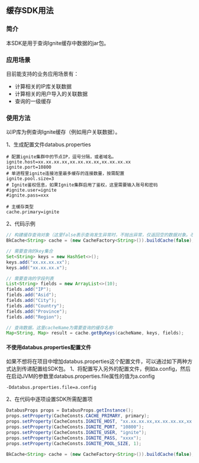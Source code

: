 <!---
 Tencent is pleased to support the open source community by making BK-BASE 蓝鲸基础平台 available.

 Copyright (C) 2021 THL A29 Limited, a Tencent company.  All rights reserved.

 BK-BASE 蓝鲸基础平台 is licensed under the MIT License.

 License for BK-BASE 蓝鲸基础平台:
 --------------------------------------------------------------------
 Permission is hereby granted, free of charge, to any person obtaining a copy of this software and associated
 documentation files (the "Software"), to deal in the Software without restriction, including without limitation
 the rights to use, copy, modify, merge, publish, distribute, sublicense, and/or sell copies of the Software,
 and to permit persons to whom the Software is furnished to do so, subject to the following conditions:

 The above copyright notice and this permission notice shall be included in all copies or substantial
 portions of the Software.

 THE SOFTWARE IS PROVIDED "AS IS", WITHOUT WARRANTY OF ANY KIND, EXPRESS OR IMPLIED, INCLUDING BUT NOT
 LIMITED TO THE WARRANTIES OF MERCHANTABILITY, FITNESS FOR A PARTICULAR PURPOSE AND NONINFRINGEMENT. IN
 NO EVENT SHALL THE AUTHORS OR COPYRIGHT HOLDERS BE LIABLE FOR ANY CLAIM, DAMAGES OR OTHER LIABILITY,
 WHETHER IN AN ACTION OF CONTRACT, TORT OR OTHERWISE, ARISING FROM, OUT OF OR IN CONNECTION WITH THE
 SOFTWARE OR THE USE OR OTHER DEALINGS IN THE SOFTWARE.
-->

## 缓存SDK用法

### 简介
本SDK是用于查询Ignite缓存中数据的jar包。

### 应用场景

目前能支持的业务应用场景有：
- 计算相关的IP库关联数据
- 计算相关的用户导入的关联数据
- 查询的一级缓存

### 使用方法
以IP库为例查询Ignite缓存（例如用户关联数据）。

1、生成配置文件databus.properties
```
# 配置ignite集群中的节点IP，逗号分隔，或者域名。
ignite.host=xx.xx.xx.xx,xx.xx.xx.xx,xx.xx.xx.xx
ignite.port=10800
# 单进程里ignite连接池里最多缓存的连接数量，按需配置
ignite.pool.size=3
# Ignite鉴权信息，如果Ignite集群启用了鉴权，这里需要输入账号和密码
#ignite.user=ignite
#ignite.pass=xxx

# 主缓存类型
cache.primary=ignite
```

2、代码示例
```java
// 构建缓存查询对象（这里false表示查询发生异常时，不抛出异常，仅返回空的数据对象。改为true表示异常会向上抛出，业务代码需要捕获异常。）
BkCache<String> cache = (new CacheFactory<String>()).buildCache(false);

// 需要查询的key集合
Set<String> keys = new HashSet<>();
keys.add("xx.xx.xx.xx");
keys.add("xx.xx.xx.x");

// 需要查询的字段列表
List<String> fields = new ArrayList<>(10);
fields.add("IP");
fields.add("Asid");
fields.add("City");
fields.add("Country");
fields.add("Province");
fields.add("Region");

// 查询数据，这里cacheName为需要查询的缓存名称
Map<String, Map> result = cache.getByKeys(cacheName, keys, fields);
```


#### 不使用databus.properties配置文件
如果不想将在项目中增加databus.properties这个配置文件，可以通过如下两种方式达到传递配置给SDK包。
1、将配置写入另外的配置文件，例如a.config，然后在启动JVM的参数里databus.properties.file属性的值为a.config
```
-Ddatabus.properties.file=a.config
```

2、在代码中逐项设置SDK所需配置项
```java
DatabusProps props = DatabusProps.getInstance();
props.setProperty(CacheConsts.CACHE_PRIMARY, primary);
props.setProperty(CacheConsts.IGNITE_HOST, "xx.xx.xx.xx,xx.xx.xx.xx,xx.xx.xx.xx");
props.setProperty(CacheConsts.IGNITE_PORT, "10800");
props.setProperty(CacheConsts.IGNITE_USER, "ignite");
props.setProperty(CacheConsts.IGNITE_PASS, "xxxx");
props.setProperty(CacheConsts.IGNITE_POOL_SIZE, 1);

BkCache<String> cache = (new CacheFactory<String>()).buildCache(false);
```
